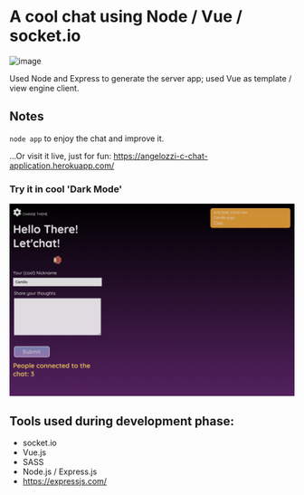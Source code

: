 # A cool chat using Node / Vue / socket.io

![image](public/images/readme.png)

Used Node and Express to generate the server app; used Vue as template / view
engine client.

## Notes

`node app` to enjoy the chat and improve it.

...Or visit it live, just for fun: https://angelozzi-c-chat-application.herokuapp.com/

### Try it in cool 'Dark Mode'
![image](public/images/dark.png)

## Tools used during development phase:

- socket.io
- Vue.js
- SASS
- Node.js / Express.js
- https://expressjs.com/
